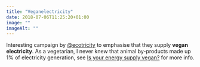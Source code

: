 ```yaml
---
title: "Veganelectricity"
date: 2018-07-06T11:25:20+01:00
image: ""
imageAlt: ""
---
```


Interesting campaign by [@ecotricity](https://twitter.com/ecotricity) to emphasise that they supply **vegan electricity**. As a vegetarian, I never knew that animal by-products made up 1% of electricity generation, see [Is your energy supply vegan?](https://www.ecotricity.co.uk/our-green-energy/vegan-energy-supply) for more info.
